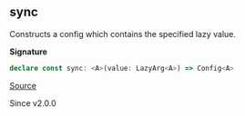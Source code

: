 ## sync

Constructs a config which contains the specified lazy value.

**Signature**

```ts
declare const sync: <A>(value: LazyArg<A>) => Config<A>
```

[Source](https://github.com/Effect-TS/effect/tree/main/packages/effect/src/Config.ts#L408)

Since v2.0.0